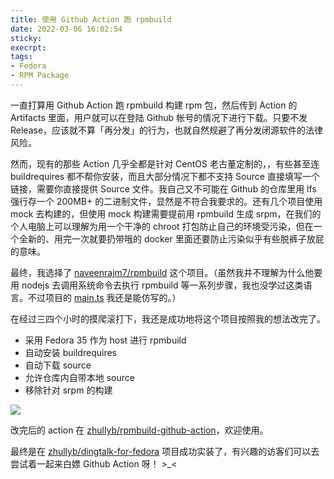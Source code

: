 ```yaml
---
title: 使用 Github Action 跑 rpmbuild
date: 2022-03-06 16:02:54
sticky:
execrpt:
tags:
- Fedora
- RPM Package
---
```


一直打算用 Github Action 跑 rpmbuild 构建 rpm 包，然后传到 Action 的 Artifacts 里面，用户就可以在登陆 Github 帐号的情况下进行下载。只要不发 Release，应该就不算「再分发」的行为，也就自然规避了再分发闭源软件的法律风险。

然而，现有的那些 Action 几乎全都是针对 CentOS 老古董定制的，，有些甚至连 buildrequires 都不帮你安装，而且大部分情况下都不支持 Source 直接填写一个链接，需要你直接提供 Source 文件。我自己又不可能在 Github 的仓库里用 lfs 强行存一个 200MB+ 的二进制文件，显然是不符合我要求的。还有几个项目使用 mock 去构建的，但使用 mock 构建需要提前用 rpmbuild 生成 srpm，在我们的个人电脑上可以理解为用一个干净的 chroot 打包防止自己的环境受污染，但在一个全新的、用完一次就要扔带哦的 docker 里面还要防止污染似乎有些脱裤子放屁的意味。

最终，我选择了 [naveenrajm7/rpmbuild](https://github.com/marketplace/actions/rpm-build) 这个项目。（虽然我并不理解为什么他要用 nodejs 去调用系统命令去执行 rpmbuild 等一系列步骤，我也没学过这类语言。不过项目的 [main.ts](https://github.com/naveenrajm7/rpmbuild/blob/master/src/main.ts) 我还是能仿写的。）

在经过三四个小时的摸爬滚打下，我还是成功地将这个项目按照我的想法改完了。

- 采用 Fedora 35 作为 host 进行 rpmbuild
- 自动安装 buildrequires
- 自动下载 source
- 允许仓库内自带本地 source
- 移除针对 srpm 的构建

![](https://bu.dusays.com/2022/03/06/bb263c91c7bf4.png)

改完后的 action 在 [zhullyb/rpmbuild-github-action](https://github.com/zhullyb/rpmbuild-github-action)，欢迎使用。

最终是在 [zhullyb/dingtalk-for-fedora](https://github.com/zhullyb/dingtalk-for-fedora) 项目成功实装了，有兴趣的访客们可以去尝试着一起来白嫖 Github Action 呀！ >_<
